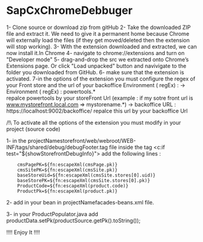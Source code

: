# SapCxChromeDebbuger


1- Clone source or download zip from gitHub
2- Take the downloaded ZIP file and extract it. We need to give it a permanent home because Chrome will externally load the files (if they get moved/deleted then the extension will stop working).
3- With the extension downloaded and extracted, we can now install it.In Chrome
4- navigate to chrome://extensions and turn on "Developer mode"
5- drag-and-drop the src we extracted onto Chrome’s Extensions page. Or click "Load unpacked" button and navivigate to the folder you downloaded from GitHub.
6- make sure that the extension is activated.
7-in the options of the extension you must configure the regex of your Front store and the url of your backoffice
    Environment ( regEx) :
        ->  Environment ( regEx) : powertools\.*      
                repalce powertools by your storeFront Url  (example : if my sotre front url is www.mystorefront.local.com   =>  mystorename\.*)
        ->  backoffice URL : https://localhost:9002/backoffice/
                repalce this url by your backoffice Url




/!\ To activate all the options of the extension you must modify in your project (source code)


1- in the projectNamestorefront/web/webroot/WEB-INF/tags/shared/debug/debugFooter.tag  file 
   inside the tag <c:if test="${showStorefrontDebugInfo}"> 
   add the following lines  :
    
        cmsPagePK=${fn:escapeXml(cmsPage.pk)}
        cmsSitePK=${fn:escapeXml(cmsSite.pk)}
        baseStoreUid=${fn:escapeXml(cmsSite.stores[0].uid)}
        baseStorePK=${fn:escapeXml(cmsSite.stores[0].pk)}
        ProductCode=${fn:escapeXml(product.code)}
        ProductPk=${fn:escapeXml(product.pk)}

2- add <property name="pk" type="java.lang.String"/> in your bean <bean class="de.hybris.platform.commercefacades.product.data.ProductData">
   in projectNamefacades-beans.xml file.

3- in your ProductPopulator.java
   add  productData.setPk(productSource.getPk().toString());


!!!! Enjoy It !!!!

